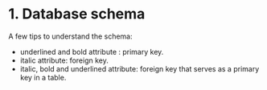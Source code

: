 # 1. Database schema

A few tips to understand the schema:
 - underlined and bold attribute : primary key.
 - italic attribute: foreign key.
 - italic, bold and underlined attribute: foreign key that serves as a primary key in a table.
 
 
 

